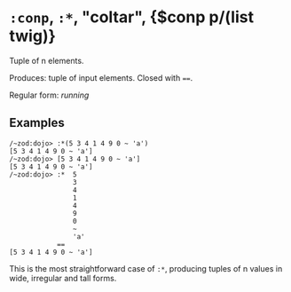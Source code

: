 # `:conp`, `:*`, "coltar", {$conp p/(list twig)}

Tuple of n elements.

Produces: tuple of input elements. Closed with `==`.

Regular form: *running*

Examples
--------

    /~zod:dojo> :*(5 3 4 1 4 9 0 ~ 'a')
    [5 3 4 1 4 9 0 ~ 'a']
    /~zod:dojo> [5 3 4 1 4 9 0 ~ 'a']
    [5 3 4 1 4 9 0 ~ 'a']
    /~zod:dojo> :*  5
                    3
                    4 
                    1
                    4
                    9
                    0
                    ~
                    'a'
                ==
    [5 3 4 1 4 9 0 ~ 'a']

This is the most straightforward case of `:*`, producing tuples of n
values in wide, irregular and tall forms.

